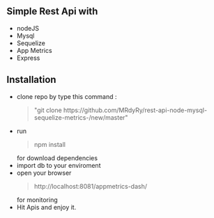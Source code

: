 <h2>Simple Rest Api with </h2>
<ul>
  <li>nodeJS</li>
  <li>Mysql</li>
  <li>Sequelize</li>
  <li>App Metrics</li>
  <li>Express</li>
</ul>



<h2>Installation</h2>
<ul>
  <li>clone repo by type this command : <blockquote>"git clone https://github.com/MRdyRy/rest-api-node-mysql-sequelize-metrics-/new/master"</blockquote></li>
  <li>run <blockquote>npm install</blockquote> for download dependencies</li>
  <li>import db to your enviroment</li>
  <li>open your browser <blockquote>http://localhost:8081/appmetrics-dash/</blockquote> for monitoring</li>
  <li>Hit Apis and enjoy it.</li>
</ul>
